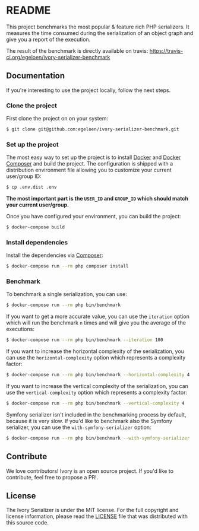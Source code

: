 # README

This project benchmarks the most popular & feature rich PHP serializers. It measures the time consumed during the 
serialization of an object graph and give you a report of the execution.

The result of the benchmark is directly available on travis: https://travis-ci.org/egeloen/ivory-serializer-benchmark

## Documentation

If you're interesting to use the project locally, follow the next steps.

### Clone the project

First clone the project on on your system:

``` bash
$ git clone git@github.com:egeloen/ivory-serializer-benchmark.git 
```

### Set up the project

The most easy way to set up the project is to install [Docker](https://www.docker.com) and
[Docker Composer](https://docs.docker.com/compose/) and build the project. The configuration is shipped with a 
distribution environment file allowing you to customize your current user/group ID:

``` bash
$ cp .env.dist .env
```

**The most important part is the `USER_ID` and `GROUP_ID` which should match your current user/group.**

Once you have configured your environment, you can build the project:

``` bash
$ docker-compose build
```

### Install dependencies

Install the dependencies via [Composer](https://getcomposer.org/):

``` bash
$ docker-compose run --rm php composer install
```

### Benchmark

To benchmark a single serialization, you can use:

``` bash
$ docker-compose run --rm php bin/benchmark
```

If you want to get a more accurate value, you can use the `iteration` option which will run the benchmark `n` times 
and will give you the average of the executions:

``` bash
$ docker-compose run --rm php bin/benchmark --iteration 100
```

If you want to increase the horizontal complexity of the serialization, you can use the `horizontal-complexity` option 
which represents a complexity factor:

``` bash
$ docker-compose run --rm php bin/benchmark --horizontal-complexity 4
```

If you want to increase the vertical complexity of the serialization, you can use the `vertical-complexity` option 
which represents a complexity factor:

``` bash
$ docker-compose run --rm php bin/benchmark --vertical-complexity 4
```

Symfony serializer isn't included in the benchmarking process by default, because it is very slow.
If you'd like to benchmark also the Symfony serializer, you can use the `with-symfony-serializer` option:

``` bash
$ docker-compose run --rm php bin/benchmark --with-symfony-serializer
```

## Contribute

We love contributors! Ivory is an open source project. If you'd like to contribute, feel free to propose a PR!.

## License

The Ivory Serializer is under the MIT license. For the full copyright and license information, please read the
[LICENSE](/LICENSE) file that was distributed with this source code.
